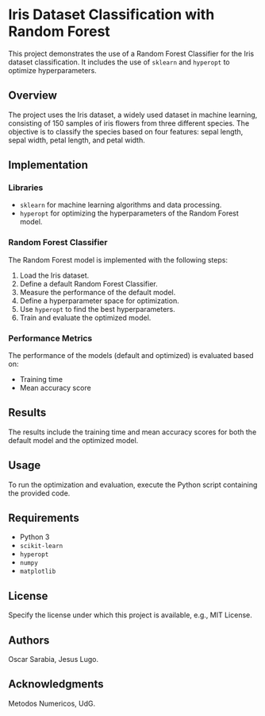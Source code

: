 # Iris Dataset Classification with Random Forest

This project demonstrates the use of a Random Forest Classifier for the Iris dataset classification. It includes the use of `sklearn` and `hyperopt` to optimize hyperparameters.

## Overview

The project uses the Iris dataset, a widely used dataset in machine learning, consisting of 150 samples of iris flowers from three different species. The objective is to classify the species based on four features: sepal length, sepal width, petal length, and petal width.

## Implementation

### Libraries
- `sklearn` for machine learning algorithms and data processing.
- `hyperopt` for optimizing the hyperparameters of the Random Forest model.

### Random Forest Classifier

The Random Forest model is implemented with the following steps:
1. Load the Iris dataset.
2. Define a default Random Forest Classifier.
3. Measure the performance of the default model.
4. Define a hyperparameter space for optimization.
5. Use `hyperopt` to find the best hyperparameters.
6. Train and evaluate the optimized model.

### Performance Metrics

The performance of the models (default and optimized) is evaluated based on:
- Training time
- Mean accuracy score

## Results

The results include the training time and mean accuracy scores for both the default model and the optimized model.

## Usage

To run the optimization and evaluation, execute the Python script containing the provided code.

## Requirements

- Python 3
- `scikit-learn`
- `hyperopt`
- `numpy`
- `matplotlib`

## License

Specify the license under which this project is available, e.g., MIT License.

## Authors

Oscar Sarabia,
Jesus Lugo.


## Acknowledgments

Metodos Numericos, UdG.
